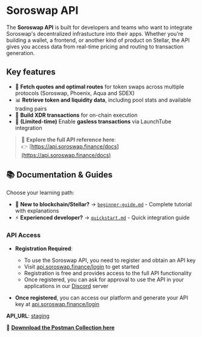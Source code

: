# Soroswap API

The **Soroswap API** is built for developers and teams who want to integrate Soroswap's decentralized infrastucture into their apps. Whether you're building a wallet, a frontend, or another kind of product on Stellar, the API gives you access data from real-time pricing and routing to transaction generation.

## Key features

- 🔁 **Fetch quotes and optimal routes** for token swaps across multiple protocols (Soroswap, Phoenix, Aqua and SDEX)  
- 📊 **Retrieve token and liquidity data**, including pool stats and available trading pairs  
- 🧾 **Build XDR transactions** for on-chain execution
- 🚀 **(Limited-time)** Enable **gasless transactions** via LaunchTube integration  

> 🔗 **Explore the full API reference here**:  
👉 [https://api.soroswap.finance/docs](https://api.soroswap.finance/docs)

## 📚 Documentation & Guides

Choose your learning path:

- 🐶 **New to blockchain/Stellar?** → [`beginner-guide.md`](./beginner-guide.md) - Complete tutorial with explanations
- ⚡ **Experienced developer?** → [`quickstart.md`](./quickstart.md) - Quick integration guide

### API Access
 - **Registration Required**:
    - To use the Soroswap API, you need to register and obtain an API key
    - Visit [api.soroswap.finance/login](https://api.soroswap.finance/register) to get started
    - Registration is free and provides access to the full API functionality
    - Once registered, you can ask for approval to use the API in your applications in our [Discord](https://discord.gg/yuBp6y9u) server

 - **Once registered**, you can access our platform and generate your API key at [api.soroswap.finance/login](https://api.soroswap.finance/login)

**API_URL**: [staging](https://api.soroswap.finance)

📮 **[Downnload the Postman Collection here](https://drive.google.com/drive/folders/1G-LQYE2EojPWP1CSuuS_tDb9vjYbFR6E?usp=drive_link)**